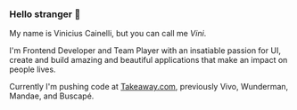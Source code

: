 ### Hello stranger 👋

My name is Vinicius Cainelli, but you can call me _Vini_.

I'm Frontend Developer and Team Player with an insatiable passion for UI, create and build amazing and beautiful applications that make an impact on people lives.

Currently I'm pushing code at [Takeaway.com](https://takeaway.com), previously Vivo, Wunderman, Mandae, and Buscapé.


<!--
**vicainelli/vicainelli** is a ✨ _special_ ✨ repository because its `README.md` (this file) appears on your GitHub profile.

Here are some ideas to get you started:

- 🔭 I’m currently working on ...
- 🌱 I’m currently learning ...
- 👯 I’m looking to collaborate on ...
- 🤔 I’m looking for help with ...
- 💬 Ask me about ...
- 📫 How to reach me: ...
- 😄 Pronouns: ...
- ⚡ Fun fact: ...
-->
